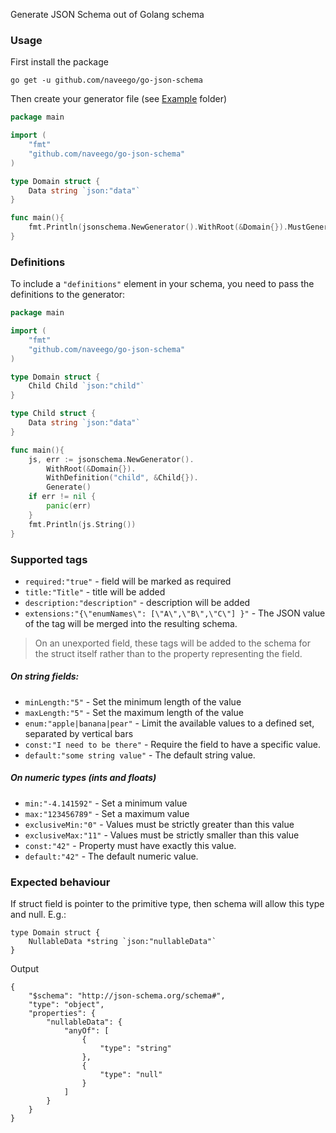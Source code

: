 Generate JSON Schema out of Golang schema

### Usage

First install the package
```
go get -u github.com/naveego/go-json-schema
```

Then create your generator file (see [Example](https://github.com/naveego/go-json-schema/blob/master/example) folder)
```go
package main

import (
	"fmt"
	"github.com/naveego/go-json-schema"
)

type Domain struct {
	Data string `json:"data"`
}

func main(){
	fmt.Println(jsonschema.NewGenerator().WithRoot(&Domain{}).MustGenerate())
}
```

### Definitions

To include a `"definitions"` element in your schema, you need to pass the definitions to the generator:

```go
package main

import (
	"fmt"
	"github.com/naveego/go-json-schema"
)

type Domain struct {
	Child Child `json:"child"`
}

type Child struct {
	Data string `json:"data"`
}

func main(){
    js, err := jsonschema.NewGenerator().
        WithRoot(&Domain{}).
        WithDefinition("child", &Child{}).
        Generate()
    if err != nil {
    	panic(err)
    }
    fmt.Println(js.String())
}
```

### Supported tags

* `required:"true"` - field will be marked as required
* `title:"Title"` - title will be added
* `description:"description"` - description will be added
* `extensions:"{\"enumNames\": [\"A\",\"B\",\"C\"] }"` - The JSON value of the tag will be merged into the resulting schema.

> On an unexported field, these tags will be added to the schema for the struct itself
> rather than to the property representing the field.

##### On string fields:

* `minLength:"5"` - Set the minimum length of the value
* `maxLength:"5"` - Set the maximum length of the value
* `enum:"apple|banana|pear"` - Limit the available values to a defined set, separated by vertical bars
* `const:"I need to be there"` - Require the field to have a specific value.
* `default:"some string value"` - The default string value.

##### On numeric types (ints and floats)

* `min:"-4.141592"` -  Set a minimum value
* `max:"123456789"` -  Set a maximum value
* `exclusiveMin:"0"` - Values must be strictly greater than this value
* `exclusiveMax:"11"` - Values must be strictly smaller than this value
* `const:"42"` - Property must have exactly this value.
* `default:"42"` - The default numeric value.


### Expected behaviour

If struct field is pointer to the primitive type, then schema will allow this type and null.
E.g.:

```
type Domain struct {
	NullableData *string `json:"nullableData"`
}
```
Output

```
{
    "$schema": "http://json-schema.org/schema#",
    "type": "object",
    "properties": {
        "nullableData": {
            "anyOf": [
                {
                    "type": "string"
                },
                {
                    "type": "null"
                }
            ]
        }
    }
}

```
